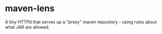 # maven-lens
A tiny HTTPd that serves up a "proxy" maven repository - using rules about what JAR are allowed.
